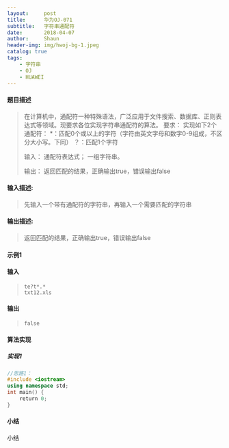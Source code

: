 ```yaml
---
layout:     post
title:      华为OJ-071
subtitle:   字符串通配符
date:       2018-04-07
author:     Shaun
header-img: img/hwoj-bg-1.jpeg
catalog: true
tags:
    - 字符串
    - OJ
    - HUAWEI
---
```



#### 题目描述

> 在计算机中，通配符一种特殊语法，广泛应用于文件搜索、数据库、正则表达式等领域。现要求各位实现字符串通配符的算法。
> 要求：
> 实现如下2个通配符：
> *：匹配0个或以上的字符（字符由英文字母和数字0-9组成，不区分大小写。下同）
> ？：匹配1个字符
>
> 输入：
> 通配符表达式；
> 一组字符串。
>
> 输出：
> 返回匹配的结果，正确输出true，错误输出false

#### 输入描述:

> 先输入一个带有通配符的字符串，再输入一个需要匹配的字符串

#### 输出描述:

> 返回匹配的结果，正确输出true，错误输出false

#### 示例1

#### 输入

> ```
> te?t*.*
> txt12.xls
> ```

#### 输出

> ```
> false
> ```



#### 算法实现



##### 实现1

```C++
//思路1：
#include <iostream>
using namespace std;
int main() {
    return 0;
}
```




#### 小结

小结






